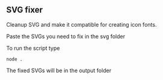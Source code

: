## SVG fixer

Cleanup SVG and make it compatible for creating icon fonts.

Paste the SVGs you need to fix in the svg folder

To run the script type

```node .``` 

The fixed SVGs will be in the output folder
